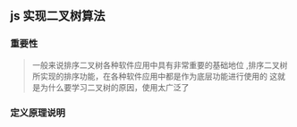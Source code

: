 ## js 实现二叉树算法

### 重要性

> 一般来说排序二叉树各种软件应用中具有非常重要的基础地位
,排序二叉树所实现的排序功能，在各种软件应用中都是作为底层功能进行使用的
这就是为什么要学习二叉树的原因，使用太广泛了

### 定义原理说明

